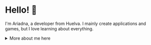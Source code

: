 # Hello! :wave:

I'm Ariadna, a developer from Huelva. I mainly create applications and games, but I love learning about everything.

<details>
<summary>
  More about me here
</summary>

### What do I do? 🖥️

I make small games and prototypes. I also develop various websites and applications.

## My Skills :scroll:

### Game Engines :space_invader:

- Unity
- Unreal Engine 5

### Programming Languages :keyboard:

- C#
- C++

### Web Technologies :package:

- HTML
- CSS

### Currently Learning... :books:

- Java
- SQL

### Languages :globe_with_meridians:

| Language    | Level       |
| ----------- | ----------- |
| Spanish     | Native      |
| English     | B2          |

### Contact Information :envelope:

Email: ariadnadelgadodev@gmail.com

### Links of Interest 📭

- **My Itch.io:** https://ariadna5d.itch.io/
- **My ArtStation:** https://www.artstation.com/ariadna5d

</details>
